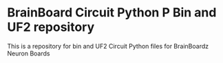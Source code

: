 # BrainBoard Circuit Python P Bin and UF2 repository



This is a repository for bin and UF2 Circuit Python files for BrainBoardz Neuron Boards

